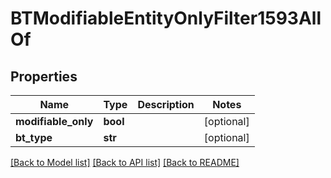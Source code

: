 # BTModifiableEntityOnlyFilter1593AllOf

## Properties
Name | Type | Description | Notes
------------ | ------------- | ------------- | -------------
**modifiable_only** | **bool** |  | [optional] 
**bt_type** | **str** |  | [optional] 

[[Back to Model list]](../README.md#documentation-for-models) [[Back to API list]](../README.md#documentation-for-api-endpoints) [[Back to README]](../README.md)


